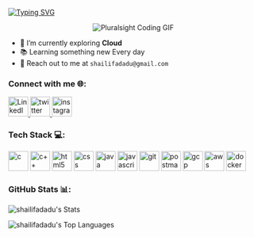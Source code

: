 [![Typing SVG](https://readme-typing-svg.demolab.com?font=Merienda&size=95&pause=90&center=true&vCenter=true&random=false&width=2000&height=200&lines=Hey!!%F0%9F%91%8B;I+am+Shaily+Fadadu;Cloud+%E2%98%81%EF%B8%8F;Passionate+Technophile+%F0%9F%9A%80)](https://git.io/typing-svg)

<!-- Add a unique and fun animation or GIF -->
<p align="center">
  <img src="https://media.giphy.com/media/L1R1tvI9svkIWwpVYr/giphy.gif" alt="Pluralsight Coding GIF">
</p>

- 🌱 I’m currently exploring **Cloud**
- 📚 Learning something new Every day
- 📧 Reach out to me at `shailifadadu@gmail.com`

<h3 align="left">Connect with me 🌐:</h3>
<p align="left">
  <a href="https://linkedin.com/in/shaily-fadadu" target="blank">
    <img src="https://skillicons.dev/icons?i=linkedin" alt="LinkedIn" height="40" width="40" />
  </a>
  <a href="https://github.com/shailifadadu" target="blank">
    <img src="https://skillicons.dev/icons?i=twitter" alt="twitter" height="40" width="40" />
  </a>
  <a href="https://instagram.com/shaily_fadadu" target="blank">
    <img src="https://skillicons.dev/icons?i=instagram" alt="instagram" height="40" width="40" />
  </a>
</p>

<h3 align="left">Tech Stack 💻:</h3>
<p align="left"> 
<img src="https://skillicons.dev/icons?i=c" alt="c" width="40" height="40"/> 
<img src="https://skillicons.dev/icons?i=cpp" alt="c++" width="40" height="40"/> 
<img src="https://skillicons.dev/icons?i=html" alt="html5" width="40" height="40"/> 
<img src="https://skillicons.dev/icons?i=css" alt="css" width="40" height="40"/> 
<img src="https://skillicons.dev/icons?i=java" alt="java" width="40" height="40"/>
<img src="https://skillicons.dev/icons?i=js" alt="javascript" width="40" height="40"/>
<img src="https://skillicons.dev/icons?i=git" alt="git" width="40" height="40"/>
<img src="https://skillicons.dev/icons?i=postman" alt="postman" width="40" height="40"/>
<img src="https://skillicons.dev/icons?i=gcp" alt="gcp" width="40" height="40"/>
<img src="https://skillicons.dev/icons?i=aws" alt="aws" width="40" height="40"/>
<img src="https://skillicons.dev/icons?i=docker" alt="docker" width="40" height="40"/>
</p>

<h3 align="left">GitHub Stats 📊:</h3>

![shailifadadu's Stats](https://github-readme-stats.vercel.app/api?username=shailifadadu&theme=vue-dark&show_icons=true&hide_border=true&count_private=true)

![shailifadadu's Top Languages](https://github-readme-stats.vercel.app/api/top-langs/?username=shailifadadu&theme=vue-dark&show_icons=true&hide_border=true&layout=compact)

<p align="center">
  <img src="https://komarev.com/ghpvc/?username=shailifadadu&style=for-the-badge" alt="">
</p>
